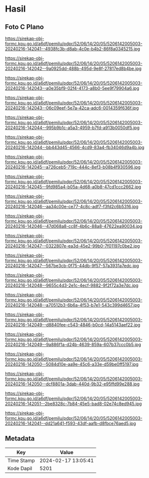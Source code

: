 # Hasil

## Foto C Plano

https://sirekap-obj-formc.kpu.go.id/a6df/pemilu/pdpr/52/06/14/20/05/5206142005003-20240216-142041--4938fc3b-d8ab-4c0e-b4b2-86f8a0345215.jpg

https://sirekap-obj-formc.kpu.go.id/a6df/pemilu/pdpr/52/06/14/20/05/5206142005003-20240216-142042--9a0925dd-488b-495d-9e8f-27817ed8b4be.jpg

https://sirekap-obj-formc.kpu.go.id/a6df/pemilu/pdpr/52/06/14/20/05/5206142005003-20240216-142043--a0e35bf9-02f4-4173-a8b0-5ee9f79904a6.jpg

https://sirekap-obj-formc.kpu.go.id/a6df/pemilu/pdpr/52/06/14/20/05/5206142005003-20240216-142043--06c09eef-5e7a-42ca-adc6-0014359f636f.jpg

https://sirekap-obj-formc.kpu.go.id/a6df/pemilu/pdpr/52/06/14/20/05/5206142005003-20240216-142044--995b9b1c-a5a3-4959-b7fd-a913b0050df5.jpg

https://sirekap-obj-formc.kpu.go.id/a6df/pemilu/pdpr/52/06/14/20/05/5206142005003-20240216-142044--bb443d45-4566-4cd9-83a4-fb34046d9a4b.jpg

https://sirekap-obj-formc.kpu.go.id/a6df/pemilu/pdpr/52/06/14/20/05/5206142005003-20240216-142045--a726ceb5-719c-444c-8ef3-b08b4f930596.jpg

https://sirekap-obj-formc.kpu.go.id/a6df/pemilu/pdpr/52/06/14/20/05/5206142005003-20240216-142045--9fd985a4-b05a-4d68-a0b8-47cd1ccc2662.jpg

https://sirekap-obj-formc.kpu.go.id/a6df/pemilu/pdpr/52/06/14/20/05/5206142005003-20240216-142046--aa34c00e-ce77-4c8c-adf7-f3fd2c6b5316.jpg

https://sirekap-obj-formc.kpu.go.id/a6df/pemilu/pdpr/52/06/14/20/05/5206142005003-20240216-142046--47d068a8-cc8f-4b6c-88a8-47622ea90034.jpg

https://sirekap-obj-formc.kpu.go.id/a6df/pemilu/pdpr/52/06/14/20/05/5206142005003-20240216-142047--0322807e-ea3d-45e2-99b0-7f01197c0be2.jpg

https://sirekap-obj-formc.kpu.go.id/a6df/pemilu/pdpr/52/06/14/20/05/5206142005003-20240216-142047--567be3cb-0f75-44db-9f57-57a3931a7edc.jpg

https://sirekap-obj-formc.kpu.go.id/a6df/pemilu/pdpr/52/06/14/20/05/5206142005003-20240216-142048--9655c4d3-2e1c-4ecf-9882-9f2f72a3e7dc.jpg

https://sirekap-obj-formc.kpu.go.id/a6df/pemilu/pdpr/52/06/14/20/05/5206142005003-20240216-142048--a70512b3-6b6a-4f53-b7e1-543c399d4657.jpg

https://sirekap-obj-formc.kpu.go.id/a6df/pemilu/pdpr/52/06/14/20/05/5206142005003-20240216-142049--d8840fee-c543-4846-b0cd-14a5143aef22.jpg

https://sirekap-obj-formc.kpu.go.id/a6df/pemilu/pdpr/52/06/14/20/05/5206142005003-20240216-142049--9a886f1a-d24b-4639-859a-607b37ccc0b5.jpg

https://sirekap-obj-formc.kpu.go.id/a6df/pemilu/pdpr/52/06/14/20/05/5206142005003-20240216-142050--5084d10e-aa9e-45c6-a33e-d59be0ff5197.jpg

https://sirekap-obj-formc.kpu.go.id/a6df/pemilu/pdpr/52/06/14/20/05/5206142005003-20240216-142050--dcf8801a-3dab-440d-9b32-e95ffd99e288.jpg

https://sirekap-obj-formc.kpu.go.id/a6df/pemilu/pdpr/52/06/14/20/05/5206142005003-20240216-142051--2be8328c-7b84-45e5-bad8-02e74c8ed945.jpg

https://sirekap-obj-formc.kpu.go.id/a6df/pemilu/pdpr/52/06/14/20/05/5206142005003-20240216-142041--dd21a641-f593-43df-aafb-d8fbce76aed5.jpg


## Metadata

| Key        | Value               |
| ---------- | ------------------- |
| Time Stamp | 2024-02-17 13:05:41 |
| Kode Dapil | 5201                |



